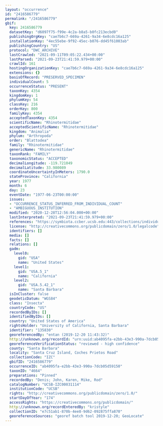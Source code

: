 ```yaml
---
layout: "occurrence"
id: "2416586779"
permalink: "/2416586779"
gbif:
  key: 2416586779
  datasetKey: "d6097f75-f99e-4c2a-b8a5-b0fc213ecbd0"
  publishingOrgKey: "cae7b6c7-669a-4261-9a34-6e8cdc16a125"
  installationKey: "4ec55ebe-9f92-45ec-b076-dd45f61003ab"
  publishingCountry: "US"
  protocol: "DWC_ARCHIVE"
  lastCrawled: "2021-09-11T09:05:22.434+00:00"
  lastParsed: "2021-09-23T21:41:59.979+00:00"
  crawlId: 161
  hostingOrganizationKey: "cae7b6c7-669a-4261-9a34-6e8cdc16a125"
  extensions: {}
  basisOfRecord: "PRESERVED_SPECIMEN"
  individualCount: 5
  occurrenceStatus: "PRESENT"
  taxonKey: 4354
  kingdomKey: 1
  phylumKey: 54
  classKey: 216
  orderKey: 800
  familyKey: 4354
  acceptedTaxonKey: 4354
  scientificName: "Rhinotermitidae"
  acceptedScientificName: "Rhinotermitidae"
  kingdom: "Animalia"
  phylum: "Arthropoda"
  order: "Blattodea"
  family: "Rhinotermitidae"
  genericName: "Rhinotermitidae"
  taxonRank: "FAMILY"
  taxonomicStatus: "ACCEPTED"
  decimalLongitude: -119.721049
  decimalLatitude: 33.980089
  coordinateUncertaintyInMeters: 1790.0
  stateProvince: "California"
  year: 1977
  month: 6
  day: 23
  eventDate: "1977-06-23T00:00:00"
  issues:
  - "OCCURRENCE_STATUS_INFERRED_FROM_INDIVIDUAL_COUNT"
  - "AMBIGUOUS_INSTITUTION"
  modified: "2020-12-28T12:56:04.000+00:00"
  lastInterpreted: "2021-09-23T21:41:59.979+00:00"
  references: "https://symbiota.ccber.ucsb.edu:443/collections/individual/index.php?occid=135830"
  license: "http://creativecommons.org/publicdomain/zero/1.0/legalcode"
  identifiers: []
  media: []
  facts: []
  relations: []
  gadm:
    level0:
      gid: "USA"
      name: "United States"
    level1:
      gid: "USA.5_1"
      name: "California"
    level2:
      gid: "USA.5.42_1"
      name: "Santa Barbara"
  isInCluster: false
  geodeticDatum: "WGS84"
  class: "Insecta"
  countryCode: "US"
  recordedByIDs: []
  identifiedByIDs: []
  country: "United States of America"
  rightsHolder: "University of California, Santa Barbara"
  identifier: "135830"
  georeferencedBy: "entan (2019-12-20 11:43:32)"
  http://unknown.org/recordId: "urn:uuid:ab4095fa-e2bb-43e3-990a-7dcb05d59150"
  georeferenceVerificationStatus: "reviewed - high confidence"
  county: "Santa Barbara"
  locality: "Santa Cruz Island, Coches Prietos Road"
  collectionCode: "IZC"
  gbifID: "2416586779"
  occurrenceID: "ab4095fa-e2bb-43e3-990a-7dcb05d59150"
  taxonID: "4664"
  preparations: "Pinned"
  recordedBy: "Denis; John, Karen, Mike, Rod"
  catalogNumber: "UCSB-IZC00031114"
  institutionCode: "UCSB"
  rights: "http://creativecommons.org/publicdomain/zero/1.0/"
  startDayOfYear: "174"
  accessRights: "https://creativecommons.org/publicdomain/"
  http://unknown.org/recordEnteredBy: "kristyle"
  collectionID: "e7c51ab1-870b-4ee8-9d62-092875ffa870"
  georeferenceSources: "georef batch tool 2019-12-20; GeoLocate"
---
```


